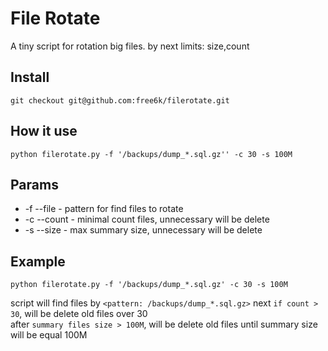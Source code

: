 # File Rotate
A tiny script for rotation big files. by next limits: size,count

## Install

`git checkout git@github.com:free6k/filerotate.git`

## How it use

`python filerotate.py -f '/backups/dump_*.sql.gz'' -c 30 -s 100M`

## Params

- -f --file - pattern for find files to rotate
- -c --count - minimal count files, unnecessary will be delete
- -s --size - max summary size, unnecessary will be delete

## Example

`python filerotate.py -f '/backups/dump_*.sql.gz' -c 30 -s 100M`

script will find files by `<pattern: /backups/dump_*.sql.gz>` 
next `if count > 30`, will be delete old files over 30  
after `summary files size > 100M`, will be delete old files until summary size will be equal 100M
